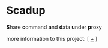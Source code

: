 # Scadup
**S**hare **c**ommand **a**nd **d**ata **u**nder **p**roxy

more information to this project: [ [*+*](https://github.com/tsymiar/scadup/tree/main/doc) ]
